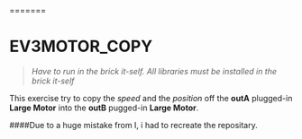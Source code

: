 =======
# EV3MOTOR_COPY

>_Have to run in the brick it-self._
>_All libraries must be installed in the brick it-self_

This exercise try to copy the _speed_ and the _position_ off the **outA** plugged-in **Large Motor** into the **outB** pugged-in **Large Motor**.

####Due to a huge mistake from I, i had to recreate the repositary.
